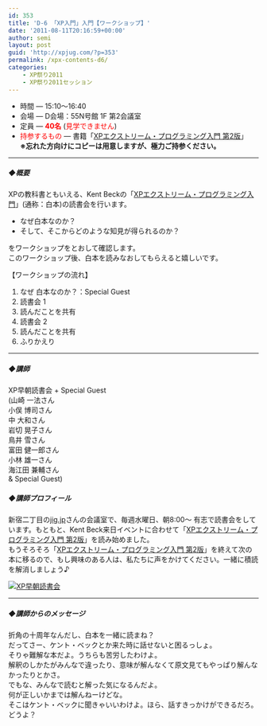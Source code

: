 ```yaml
---
id: 353
title: 'D-6 「XP入門」入門【ワークショップ】'
date: '2011-08-11T20:16:59+00:00'
author: semi
layout: post
guid: 'http://xpjug.com/?p=353'
permalink: /xpx-contents-d6/
categories:
    - XP祭り2011
    - XP祭り2011セッション
---
```


- 時間 — 15:10～16:40
- 会場 — D会場：55N号館 1F 第2会議室
- 定員 — **<font color="red">40名</font>** (<font color="red">見学できません</font>)
- <font color="red">持参するもの</font> — 書籍「[XPエクストリーム・プログラミング入門 第2版](http://www.amazon.co.jp/dp/4894716852/)」  
    **※忘れた方向けにコピーは用意しますが、極力ご持参ください。**

---

##### ◆概要

XPの教科書ともいえる、Kent Beckの「[XPエクストリーム・プログラミング入門](http://www.amazon.co.jp/dp/4894716852/)」(通称：白本)の読書会を行います。

- なぜ白本なのか？
- そして、そこからどのような知見が得られるのか？

をワークショップをとおして確認します。  
このワークショップ後、白本を読みなおしてもらえると嬉しいです。

【ワークショップの流れ】

1. なぜ 白本なのか？：Special Guest
2. 読書会 1
3. 読んだことを共有
4. 読書会 2
5. 読んだことを共有
6. ふりかえり

---

##### ◆講師

XP早朝読書会 + Special Guest  
(山崎 一法さん  
小俣 博司さん  
中 大和さん  
岩切 晃子さん  
鳥井 雪さん  
富田 健一郎さん  
小林 雄一さん  
海江田 兼輔さん  
&amp; Special Guest)

##### ◆講師プロフィール

新宿二丁目の[jig.jp](http://jig.jp/index.html)さんの会議室で、毎週水曜日、朝8:00～ 有志で読書会をしています。もともと、Kent Beck来日イベントに合わせて「[XPエクストリーム・プログラミング入門 第2版](http://www.amazon.co.jp/dp/4894716852/)」を読み始めました。  
もうそろそろ「[XPエクストリーム・プログラミング入門 第2版](http://www.amazon.co.jp/dp/4894716852/)」を終えて次の本に移るので、もし興味のある人は、私たちに声をかけてください。一緒に積読を解消しましょう♪

[![](http://xpjug.com/wp-content/uploads/2011/08/947d3504e32f908dea3131f346cc468d-150x150.jpg "XP早朝読書会")](http://xpjug.com/wp-content/uploads/2011/08/947d3504e32f908dea3131f346cc468d.jpg)

---

##### ◆講師からのメッセージ

折角の十周年なんだし、白本を一緒に読まね？  
だってさー、ケント・ベックとか来た時に話せないと困るっしょ。  
そりゃ難解な本だよ。うちらも苦労したわけよ。  
解釈のしかたがみんなで違ったり、意味が解んなくて原文見てもやっぱり解んなかったりとかさ。  
でもな、みんなで読むと解った気になるんだよ。  
何が正しいかまでは解んねーけどな。  
そこはケント・ベックに聞きゃいいわけよ。ほら、話すきっかけができるだろ。  
どうよ？